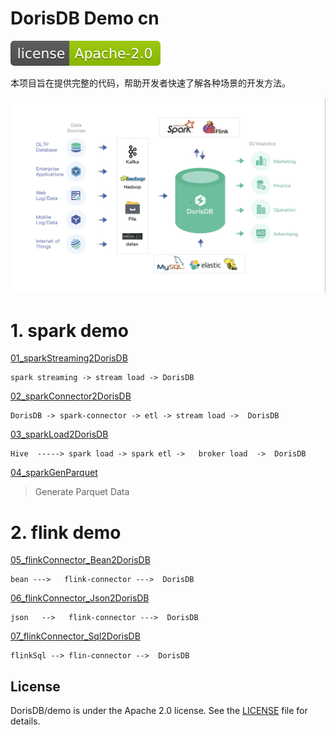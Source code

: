 
# DorisDB Demo cn

[![license](../imgs/dorisdb.svg)](LICENSE)

本项目旨在提供完整的代码，帮助开发者快速了解各种场景的开发方法。

![banner1](../imgs/banner1.png)

# 1. spark demo

[01_sparkStreaming2DorisDB](01_sparkStreaming2DorisDB.md)

```
spark streaming -> stream load -> DorisDB 
```
 
[02_sparkConnector2DorisDB](02_sparkConnector2DorisDB.md)  
```
DorisDB -> spark-connector -> etl -> stream load ->  DorisDB
```

[03_sparkLoad2DorisDB](03_sparkLoad2DorisDB.md)
```
Hive  -----> spark load -> spark etl ->   broker load  ->  DorisDB 
```
[04_sparkGenParquet](04_sparkGenParquet.md)

> Generate Parquet Data

# 2. flink demo

[05_flinkConnector_Bean2DorisDB](05_flinkConnector_Bean2DorisDB.md)
```
bean --->   flink-connector --->  DorisDB 
```
[06_flinkConnector_Json2DorisDB](06_flinkConnector_Json2DorisDB.md) 
```
json   -->   flink-connector --->  DorisDB
```
[07_flinkConnector_Sql2DorisDB](07_flinkConnector_Sql2DorisDB.md) 
```
flinkSql --> flin-connector -->  DorisDB 
``` 

## License

DorisDB/demo is under the Apache 2.0 license. See the [LICENSE](./LICENSE) file for details.
